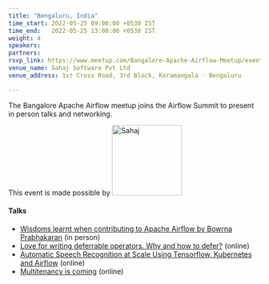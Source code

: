 ```yaml
---
title: "Bengaluru, India"
time_start: 2022-05-25 09:00:00 +0530 IST
time_end:   2022-05-25 13:00:00 +0530 IST
weight: 4
speakers:
partners:
rsvp_link: https://www.meetup.com/Bangalore-Apache-Airflow-Meetup/events/285145305/
venue_name: Sahaj Software Pvt Ltd
venue_address: 1st Cross Road, 3rd Block, Koramangala · Bengaluru

---
```


The Bangalore Apache Airflow meetup joins the Airflow Summit to present in person talks and networking. 

<p class="my-2">This event is made possible by <a class="p-3 bg-white" href="https://sahaj.ai" target="_blank"><img src="/images/partners/sahaj.svg" style="width:140px;" alt="Sahaj" description="Sahaj"></a>


#### Talks
 * [Wisdoms learnt when contributing to Apache Airflow by Bowrna Prabhakaran](https://airflowsummit.org/sessions/2022/#abs-f1-wisdoms-learnt-when-contributing) (in person)
 * [Love for writing deferrable operators. Why and how to defer?](https://airflowsummit.org/sessions/2022/#abs-f2-love-for-writing-deferrable-operators) (online)
 * [Automatic Speech Recognition at Scale Using Tensorflow, Kubernetes and Airflow](https://airflowsummit.org/sessions/2022/#abs-f3-automatic-speech-recognition-at-scale) (online)
 * [Multitenancy is coming](https://airflowsummit.org/sessions/2022/#abs-f4-multitenancy-is-coming) (online)
